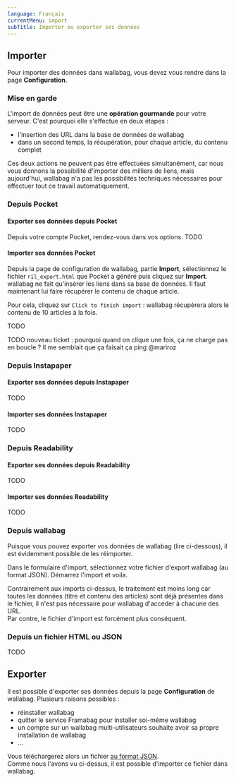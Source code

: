 ```yaml
---
language: Français
currentMenu: import
subTitle: Importer ou exporter ses données
---
```


## Importer

Pour importer des données dans wallabag, vous devez vous rendre dans la page **Configuration**.

### Mise en garde

L'import de données peut être une **opération gourmande** pour votre serveur. C'est pourquoi elle s'effectue en deux étapes :

* l'insertion des URL dans la base de données de wallabag
* dans un second temps, la récupération, pour chaque article, du contenu complet

Ces deux actions ne peuvent pas être effectuées simultanément, car nous vous donnons la possibilité d'importer des milliers de liens, mais aujourd'hui, wallabag n'a pas les possibilités techniques nécessaires pour effectuer tout ce travail automatiquement.

### Depuis Pocket
#### Exporter ses données depuis Pocket

Depuis votre compte Pocket, rendez-vous dans vos options.
TODO

#### Importer ses données Pocket

Depuis la page de configuration de wallabag, partie **Import**, sélectionnez le fichier `ril_export.html` que Pocket a généré puis cliquez sur **Import**.  
wallabag ne fait qu'insérer les liens dans sa base de données. Il faut maintenant lui faire récupérer le contenu de chaque article.

Pour cela, cliquez sur `Click to finish import` : wallabag récupèrera alors le contenu de 10 articles à la fois.

TODO

TODO nouveau ticket : pourquoi quand on clique une fois, ça ne charge pas en boucle ? Il me semblait que ça faisait ça ping @mariroz

### Depuis Instapaper
#### Exporter ses données depuis Instapaper

TODO

#### Importer ses données Instapaper

TODO

### Depuis Readability
#### Exporter ses données depuis Readability

TODO

#### Importer ses données Readability

TODO

### Depuis wallabag

Puisque vous pouvez exporter vos données de wallabag (lire ci-dessous), il est évidemment possible de les réimporter.

Dans le formulaire d'import, sélectionnez votre fichier d'export wallabag (au format JSON). Démarrez l'import et voila.

Contrairement aux imports ci-dessus, le traitement est moins long car toutes les données (titre et contenu des articles) sont déjà présentes dans le fichier, il n'est pas nécessaire pour wallabag d'accéder à chacune des URL.  
Par contre, le fichier d'import est forcément plus conséquent.

### Depuis un fichier HTML ou JSON

TODO

## Exporter
Il est possible d'exporter ses données depuis la page **Configuration** de wallabag. Plusieurs raisons possibles :

* réinstaller wallabag
* quitter le service Framabag pour installer soi-même wallabag
* un compte sur un wallabag multi-utilisateurs souhaite avoir sa propre installation de wallabag
* ...

Vous téléchargerez alors un fichier [au format JSON](http://fr.wikipedia.org/wiki/JavaScript_Object_Notation).  
Comme nous l'avons vu ci-dessus, il est possible d'importer ce fichier dans wallabag.